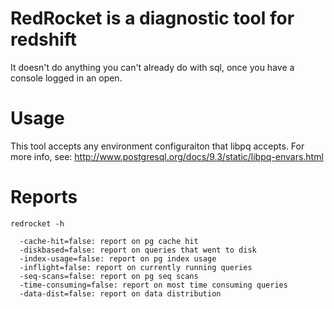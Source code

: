 # RedRocket is a diagnostic tool for redshift

It doesn't do anything you can't already do with sql, once you have a console logged in an open.

# Usage

This tool accepts any environment configuraiton that libpq accepts. For more info, see: http://www.postgresql.org/docs/9.3/static/libpq-envars.html

# Reports

```
redrocket -h

  -cache-hit=false: report on pg cache hit
  -diskbased=false: report on queries that went to disk
  -index-usage=false: report on pg index usage
  -inflight=false: report on currently running queries
  -seq-scans=false: report on pg seq scans
  -time-consuming=false: report on most time consuming queries
  -data-dist=false: report on data distribution

```
